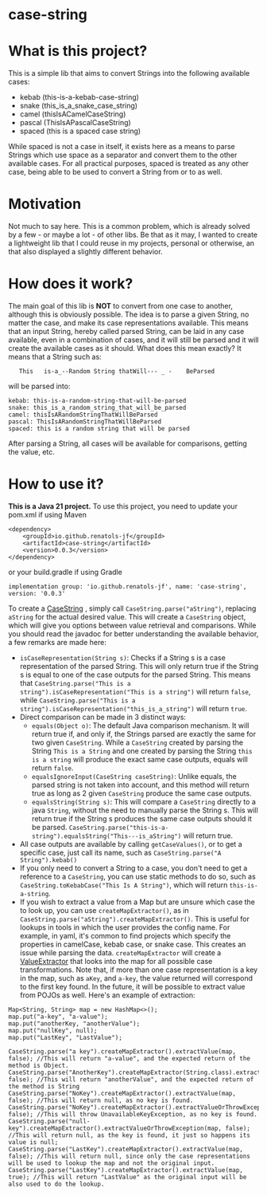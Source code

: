 # case-string

# What is this project?
This is a simple lib that aims to convert Strings into the following available cases:
- kebab (this-is-a-kebab-case-string)
- snake (this_is_a_snake_case_string)
- camel (thisIsACamelCaseString)
- pascal (ThisIsAPascalCaseString)
- spaced (this is a spaced case string)

While spaced is not a case in itself, it exists here as a means to parse Strings which use space as a separator and convert
them to the other available cases. For all practical purposes, spaced is treated as any other case, being able to be used
to convert a String from or to as well.

# Motivation
Not much to say here. This is a common problem, which is already solved by a few - or maybe a lot - of other libs. Be that as it
may, I wanted to create a lightweight lib that I could reuse in my projects, personal or otherwise, an that also displayed a slightly different behavior.

# How does it work?
The main goal of this lib is **NOT** to convert from one case to another, although this is obviously possible. 
The idea is to parse a given String, no matter the case, and make its case representations available. This means that
an input String, hereby called parsed String, can be laid in any case available, even in a combination of cases, and it will
still be parsed and it will create the available cases as it should. What does this mean exactly? It means that a String such as:

```
   This   is-a_--Random String thatWill--- _ -    BeParsed
```

will be parsed into:

```
kebab: this-is-a-random-string-that-will-be-parsed
snake: this_is_a_random_string_that_will_be_parsed
camel: thisIsARandomStringThatWillBeParsed
pascal: ThisIsARandomStringThatWillBeParsed
spaced: this is a random string that will be parsed 
```

After parsing a String, all cases will be available for comparisons, getting the value, etc.

# How to use it?

**This is a Java 21 project.** To use this project, you need to update your pom.xml if using Maven
```
<dependency>
    <groupId>io.github.renatols-jf</groupId>
    <artifactId>case-string</artifactId>
    <version>0.0.3</version>
</dependency>
```

or your build.gradle if using Gradle
```
implementation group: 'io.github.renatols-jf', name: 'case-string', version: '0.0.3'
```

To create a [CaseString](https://github.com/renatols-jf/case-string/blob/master/src/main/java/io/github/renatolsjf/utils/string/casestring/CaseString.java)
, simply call `CaseString.parse("aString")`, replacing `aString` for the actual desired value. This will create
a `CaseString` object, which will give you options between value retrieval and comparisons. While you should read
the javadoc for better understanding the available behavior, a few remarks are made here:
- `isCaseRepresentation(String s)`: Checks if a String s is a case representation of the parsed String. This will
  only return true if the String s is equal to one of the case outputs for the parsed String. This means that
  `CaseString.parse("This is a string").isCaseRepresentation("This is a string")` will return `false`, while
  `CaseString.parse("This is a string").isCaseRepresentation("this_is_a_string")` will return `true`.
- Direct comparison can be made in 3 distinct ways:
  - `equals(Object o)`: The default Java comparison mechanism.  It will return true if, and only if, the Strings parsed
    are exactly the same for two given `CaseString`. While a `CaseString` created by parsing the String `This is a String`
    and one created by parsing the String `this is a string` will produce the exact same case outputs, equals will
    return `false`.
  - `equalsIgnoreInput(CaseString caseString)`: Unlike equals, the parsed string is not taken into account, and this
    method will return true as long as 2 given `CaseString` produce the same case outputs.
  - `equalsString(String s)`: This will compare a `CaseString` directly to a java `String`, without the need to manually
    parse the String s. This will return true if the String s produces the same case outputs should it be parsed.
    `CaseString.parse("this-is-a-string").equalsString("This---is_aString")` will return true.
- All case outputs are available by calling `getCaseValues()`, or to get a specific case, just call its name,
  such as `CaseString.parse("A String").kebab()`
- If you only need to convert a String to a case, you don't need to get a reference to a `CaseString`, you can use
  static methods to do so, such as `CaseString.toKebabCase("This Is A String")`, which will return `this-is-a-string`.
- If you wish to extract a value from a Map but are unsure which case the to look up, you can use `createMapExtractor()`,
  as in `CaseString.parse("aString").createMapExtractor()`. This is useful for lookups in tools in which the user provides
  the config name. For example, in yaml, it's common to find projects which specify the properties in camelCase, kebab case,
  or snake case. This creates an issue while parsing the data. `createMapExtractor` will create a 
  [ValueExtractor](https://github.com/renatols-jf/case-string/blob/master/src/main/java/io/github/renatolsjf/utils/string/casestring/ValueExtractor.java)
  that looks into the map for all possible case transformations. Note that, if more than one case representation is a key in the map,
  such as `aKey`, and `a-key`, the value returned will correspond to the first key found. In the future, it will be possible to extract
  value from POJOs as well. Here's an example of extraction:

```
Map<String, String> map = new HashMap<>();
map.put("a-key", "a-value");
map.put("anotherKey, "anotherValue");
map.put("nullKey", null);
map.put("LastKey", "LastValue");

CaseString.parse("a key").createMapExtractor().extractValue(map, false); //This will return "a-value", and the expected return of the method is Object.
CaseString.parse("AnotherKey").createMapExtractor(String.class).extractValue(map, false); //This will return "anotherValue", and the expected return of the method is String
CaseString.parse("NoKey").createMapExtractor().extractValue(map, false); //This will return null, as no key is found.
CaseString.parse("NoKey").createMapExtractor().extractValueOrThrowException(map, false); //This will throw UnavailableKeyException, as no key is found.
CaseString.parse("null-key").createMapExtractor().extractValueOrThrowException(map, false); //This will return null, as the key is found, it just so happens its value is null;
CaseString.parse("LastKey").createMapExtractor().extractValue(map, false); //This will return null, since only the case representations will be used to lookup the map and not the original input.
CaseString.parse("LastKey").createMapExtractor().extractValue(map, true); //This will return "LastValue" as the original input will be also used to do the lookup.
```
